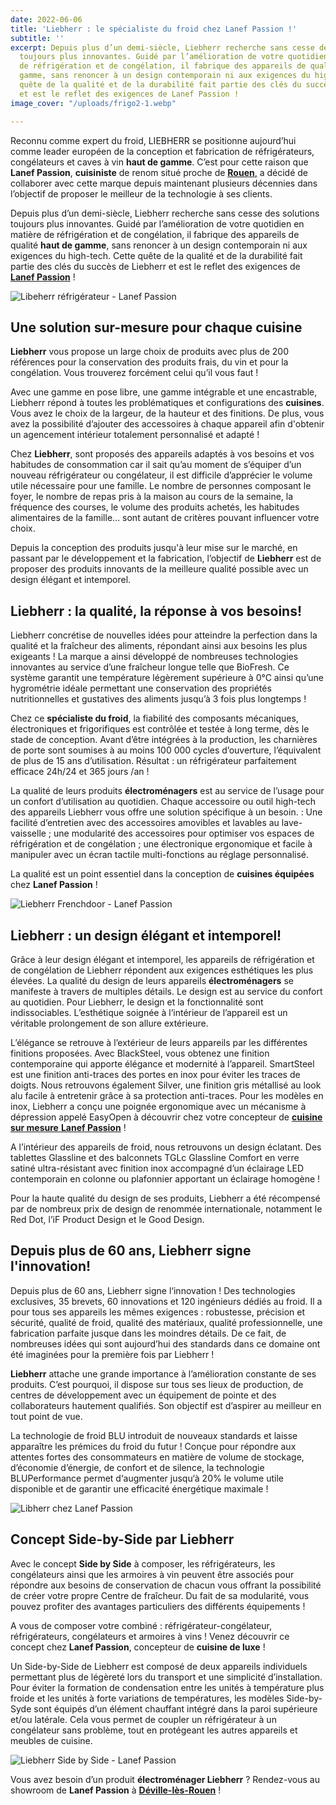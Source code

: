 ```yaml
---
date: 2022-06-06
title: 'Liebherr : le spécialiste du froid chez Lanef Passion !'
subtitle: ''
excerpt: Depuis plus d’un demi-siècle, Liebherr recherche sans cesse des solutions
  toujours plus innovantes. Guidé par l’amélioration de votre quotidien en matière
  de réfrigération et de congélation, il fabrique des appareils de qualité haut de
  gamme, sans renoncer à un design contemporain ni aux exigences du high-tech. Cette
  quête de la qualité et de la durabilité fait partie des clés du succès de Liebherr
  et est le reflet des exigences de Lanef Passion !
image_cover: "/uploads/frigo2-1.webp"

---
```

Reconnu comme expert du froid, LIEBHERR se positionne aujourd’hui comme leader européen de la conception et fabrication de réfrigérateurs, congélateurs et caves à vin **haut de gamme**. C’est pour cette raison que **Lanef Passion**, **cuisiniste** de renom situé proche de [**Rouen**,](https://www.google.com/maps/place/Miele+-+Lanef+Passion/@49.4558882,1.0549078,17z/data=!3m1!4b1!4m5!3m4!1s0x47e0e758c47efdc7:0xca18b9cda965f4dc!8m2!3d49.4558912!4d1.0571117 "Google Maps - Lanef Passion") a décidé de collaborer avec cette marque depuis maintenant plusieurs décennies dans l’objectif de proposer le meilleur de la technologie à ses clients.

Depuis plus d’un demi-siècle, Liebherr recherche sans cesse des solutions toujours plus innovantes. Guidé par l’amélioration de votre quotidien en matière de réfrigération et de congélation, il fabrique des appareils de qualité **haut de gamme**, sans renoncer à un design contemporain ni aux exigences du high-tech. Cette quête de la qualité et de la durabilité fait partie des clés du succès de Liebherr et est le reflet des exigences de [**Lanef Passion**](https://www.lanefpassion.fr/ "Page acceuil - Lanef Passion") !

![](/uploads/medium_49_modeles_et_4_series_les_nouveaute_561698_principale.jpg "Libeherr réfrigérateur - Lanef Passion")

## **Une solution sur-mesure pour chaque cuisine**

**Liebherr** vous propose un large choix de produits avec plus de 200 références pour la conservation des produits frais, du vin et pour la congélation. Vous trouverez forcément celui qu’il vous faut !

Avec une gamme en pose libre, une gamme intégrable et une encastrable, Liebherr répond à toutes les problématiques et configurations des **cuisines**. Vous avez le choix de la largeur, de la hauteur et des finitions. De plus, vous avez la possibilité d’ajouter des accessoires à chaque appareil afin d'obtenir un agencement intérieur totalement personnalisé et adapté !

Chez **Liebherr**, sont proposés des appareils adaptés à vos besoins et vos habitudes de consommation car il sait qu’au moment de s’équiper d’un nouveau réfrigérateur ou congélateur, il est difficile d’apprécier le volume utile nécessaire pour une famille. Le nombre de personnes composant le foyer, le nombre de repas pris à la maison au cours de la semaine, la fréquence des courses, le volume des produits achetés, les habitudes alimentaires de la famille… sont autant de critères pouvant influencer votre choix.

Depuis la conception des produits jusqu'à leur mise sur le marché, en passant par le développement et la fabrication, l’objectif de **Liebherr** est de proposer des produits innovants de la meilleure qualité possible avec un design élégant et intemporel.

## **Liebherr : la qualité, la réponse à vos besoins!**

Liebherr concrétise de nouvelles idées pour atteindre la perfection dans la qualité et la fraîcheur des aliments, répondant ainsi aux besoins les plus exigeants ! La marque a ainsi développé de nombreuses technologies innovantes au service d’une fraîcheur longue telle que BioFresh. Ce système garantit une température légèrement supérieure à 0°C ainsi qu’une hygrométrie idéale permettant une conservation des propriétés nutritionnelles et gustatives des aliments jusqu’à 3 fois plus longtemps !

Chez ce **spécialiste du froid**, la fiabilité des composants mécaniques, électroniques et frigorifiques est contrôlée et testée à long terme, dès le stade de conception. Avant d’être intégrées à la production, les charnières de porte sont soumises à au moins 100 000 cycles d’ouverture, l’équivalent de plus de 15 ans d’utilisation. Résultat : un réfrigérateur parfaitement efficace 24h/24 et 365 jours /an !

La qualité de leurs produits **électroménagers** est au service de l’usage pour un confort d’utilisation au quotidien. Chaque accessoire ou outil high-tech des appareils Liebherr vous offre une solution spécifique à un besoin. : Une facilité d’entretien avec des accessoires amovibles et lavables au lave-vaisselle ; une modularité des accessoires pour optimiser vos espaces de réfrigération et de congélation ; une électronique ergonomique et facile à manipuler avec un écran tactile multi-fonctions au réglage personnalisé.

La qualité est un point essentiel dans la conception de **cuisines équipées** chez **Lanef Passion** !

![](/uploads/cnes-6256.jpg "Liebherr Frenchdoor - Lanef Passion")

## **Liebherr : un design élégant et intemporel!**

Grâce à leur design élégant et intemporel, les appareils de réfrigération et de congélation de Liebherr répondent aux exigences esthétiques les plus élevées. La qualité du design de leurs appareils **électroménagers** se manifeste à travers de multiples détails. Le design est au service du confort au quotidien. Pour Liebherr, le design et la fonctionnalité sont indissociables. L’esthétique soignée à l’intérieur de l’appareil est un véritable prolongement de son allure extérieure.

L’élégance se retrouve à l’extérieur de leurs appareils par les différentes finitions proposées. Avec BlackSteel, vous obtenez une finition contemporaine qui apporte élégance et modernité à l’appareil. SmartSteel est une finition anti-traces des portes en inox pour éviter les traces de doigts. Nous retrouvons également Silver, une finition gris métallisé au look alu facile à entretenir grâce à sa protection anti-traces. Pour les modèles en inox, Liebherr a conçu une poignée ergonomique avec un mécanisme à dépression appelé EasyOpen à découvrir chez votre concepteur de [**cuisine sur mesure** **Lanef Passion**](https://www.lanefpassion.fr/cuisines "Lanef Passion - Nos cuisines") !

A l’intérieur des appareils de froid, nous retrouvons un design éclatant. Des tablettes Glassline et des balconnets TGLc Glassline Comfort en verre satiné ultra-résistant avec finition inox accompagné d’un éclairage LED contemporain en colonne ou plafonnier apportant un éclairage homogène !

Pour la haute qualité du design de ses produits, Liebherr a été récompensé par de nombreux prix de design de renommée internationale, notamment le Red Dot, l’iF Product Design et le Good Design.

## **Depuis plus de 60 ans, Liebherr signe l'innovation!**

Depuis plus de 60 ans, Liebherr signe l‘innovation ! Des technologies exclusives, 35 brevets, 60 innovations et 120 ingénieurs dédiés au froid. Il a pour tous ses appareils les mêmes exigences : robustesse, précision et sécurité, qualité de froid, qualité des matériaux, qualité professionnelle, une fabrication parfaite jusque dans les moindres détails. De ce fait, de nombreuses idées qui sont aujourd’hui des standards dans ce domaine ont été imaginées pour la première fois par Liebherr !

**Liebherr** attache une grande importance à l’amélioration constante de ses produits. C’est pourquoi, il dispose sur tous ses lieux de production, de centres de développement avec un équipement de pointe et des collaborateurs hautement qualifiés. Son objectif est d’aspirer au meilleur en tout point de vue.

La technologie de froid BLU introduit de nouveaux standards et laisse apparaître les prémices du froid du futur ! Conçue pour répondre aux attentes fortes des consommateurs en matière de volume de stockage, d’économie d’énergie, de confort et de silence, la technologie BLUPerformance permet d‘augmenter jusqu‘à 20% le volume utile disponible et de garantir une efficacité énergétique maximale !

![](/uploads/avec_sa_gamme_de_49_refrigerateurs_e_0205451_306.jpg "Libherr chez Lanef Passion")

## **Concept Side-by-Side par Liebherr**

Avec le concept **Side by Side** à composer, les réfrigérateurs, les congélateurs ainsi que les armoires à vin peuvent être associés pour répondre aux besoins de conservation de chacun vous offrant la possibilité de créer votre propre Centre de fraîcheur. Du fait de sa modularité, vous pouvez profiter des avantages particuliers des différents équipements !

A vous de composer votre combiné : réfrigérateur-congélateur, réfrigérateurs, congélateurs et armoires à vins ! Venez découvrir ce concept chez **Lanef Passion**, concepteur de **cuisine de luxe** !

Un Side-by-Side de Liebherr est composé de deux appareils individuels permettant plus de légèreté lors du transport et une simplicité d’installation. Pour éviter la formation de condensation entre les unités à température plus froide et les unités à forte variations de températures, les modèles Side-by-Syde sont équipés d’un élément chauffant intégré dans la paroi supérieure et/ou latérale. Cela vous permet de coupler un réfrigérateur à un congélateur sans problème, tout en protégeant les autres appareils et meubles de cuisine.

![](/uploads/sbses-8496.webp "Liebherr Side by Side - Lanef Passion")

Vous avez besoin d’un produit **électroménager Liebherr** ? Rendez-vous au showroom de **Lanef Passion** à [**Déville-lès-Rouen**](https://www.google.com/maps/place/Miele+-+Lanef+Passion/@49.4558882,1.0549078,17z/data=!3m1!4b1!4m5!3m4!1s0x47e0e758c47efdc7:0xca18b9cda965f4dc!8m2!3d49.4558912!4d1.0571117 "Google Maps - Lanef Passion") !